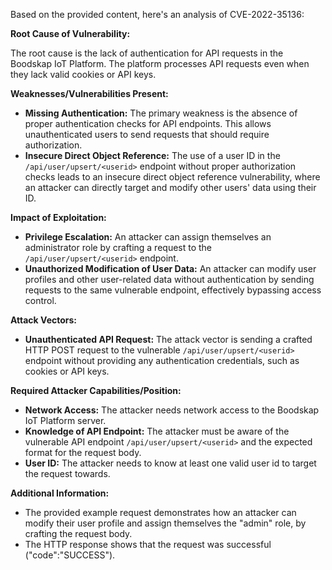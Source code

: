Based on the provided content, here's an analysis of CVE-2022-35136:

**Root Cause of Vulnerability:**

The root cause is the lack of authentication for API requests in the Boodskap IoT Platform. The platform processes API requests even when they lack valid cookies or API keys.

**Weaknesses/Vulnerabilities Present:**

*   **Missing Authentication:** The primary weakness is the absence of proper authentication checks for API endpoints. This allows unauthenticated users to send requests that should require authorization.
*   **Insecure Direct Object Reference:** The use of a user ID in the `/api/user/upsert/<userid>` endpoint without proper authorization checks leads to an insecure direct object reference vulnerability, where an attacker can directly target and modify other users' data using their ID.

**Impact of Exploitation:**

*   **Privilege Escalation:** An attacker can assign themselves an administrator role by crafting a request to the `/api/user/upsert/<userid>` endpoint.
*   **Unauthorized Modification of User Data:** An attacker can modify user profiles and other user-related data without authentication by sending requests to the same vulnerable endpoint, effectively bypassing access control.

**Attack Vectors:**

*   **Unauthenticated API Request:** The attack vector is sending a crafted HTTP POST request to the vulnerable `/api/user/upsert/<userid>` endpoint without providing any authentication credentials, such as cookies or API keys.

**Required Attacker Capabilities/Position:**

*   **Network Access:** The attacker needs network access to the Boodskap IoT Platform server.
*   **Knowledge of API Endpoint:** The attacker must be aware of the vulnerable API endpoint `/api/user/upsert/<userid>` and the expected format for the request body.
*   **User ID:** The attacker needs to know at least one valid user id to target the request towards.

**Additional Information:**

*   The provided example request demonstrates how an attacker can modify their user profile and assign themselves the "admin" role, by crafting the request body.
* The HTTP response shows that the request was successful ("code":"SUCCESS").